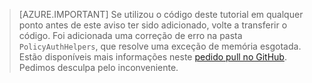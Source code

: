 > [AZURE.IMPORTANT]
    Se utilizou o código deste tutorial em qualquer ponto antes de este aviso ter sido adicionado, volte a transferir o código.  Foi adicionada uma correção de erro na pasta `PolicyAuthHelpers`, que resolve uma exceção de memória esgotada.  Estão disponíveis mais informações neste [pedido pull no GitHub](https://github.com/AzureADQuickStarts/B2C-WebApp-OpenIdConnect-DotNet/pull/4). Pedimos desculpa pelo inconveniente.


<!--HONumber=Jun16_HO2-->


